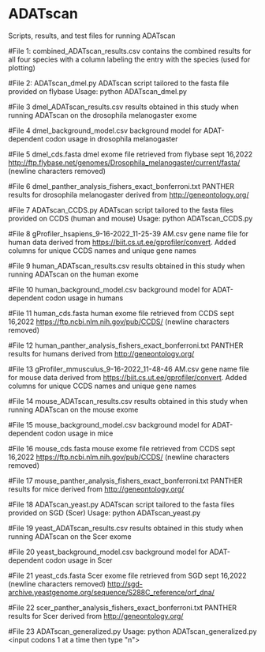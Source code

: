 # ADATscan
Scripts, results, and test files for running ADATscan

#File 1:
combined_ADATscan_results.csv
contains the combined results for all four species with a column labeling the entry with the species (used for plotting)

#File 2: 
ADATscan_dmel.py
ADATscan script tailored to the fasta file provided on flybase 
Usage: python ADATscan_dmel.py <background model filename> <results filename>
  
#File 3
dmel_ADATscan_results.csv
results obtained in this study when running ADATscan on the drosophila melanogaster exome 
  
#File 4
dmel_background_model.csv
background model for ADAT-dependent codon usage in drosophila melanogaster 
  
#File 5
dmel_cds.fasta
dmel exome file retrieved from flybase sept 16,2022 http://ftp.flybase.net/genomes/Drosophila_melanogaster/current/fasta/ (newline characters removed)

#File 6
dmel_panther_analysis_fishers_exact_bonferroni.txt
PANTHER results for drosophila melanogaster derived from http://geneontology.org/

#File 7
ADATscan_CCDS.py
ADATscan script tailored to the fasta files provided on CCDS (human and mouse) 
Usage: python ADATscan_CCDS.py <background model filename> <results filename>

#File 8
gProfiler_hsapiens_9-16-2022_11-25-39 AM.csv
gene name file for human data derived from https://biit.cs.ut.ee/gprofiler/convert. Added columns for unique CCDS names and unique gene names 

#File 9
human_ADATscan_results.csv
results obtained in this study when running ADATscan on the human exome 

#File 10 
human_background_model.csv
background model for ADAT-dependent codon usage in humans

#File 11
human_cds.fasta
human exome file retrieved from CCDS sept 16,2022 https://ftp.ncbi.nlm.nih.gov/pub/CCDS/ (newline characters removed)

#File 12
human_panther_analysis_fishers_exact_bonferroni.txt
PANTHER results for humans derived from http://geneontology.org/

#File 13
gProfiler_mmusculus_9-16-2022_11-48-46 AM.csv
gene name file for mouse data derived from https://biit.cs.ut.ee/gprofiler/convert. Added columns for unique CCDS names and unique gene names 

#File 14
mouse_ADATscan_results.csv
results obtained in this study when running ADATscan on the mouse exome 

#File 15
mouse_background_model.csv
background model for ADAT-dependent codon usage in mice

#File 16
mouse_cds.fasta
mouse exome file retrieved from CCDS sept 16,2022 https://ftp.ncbi.nlm.nih.gov/pub/CCDS/ (newline characters removed)

#File 17
mouse_panther_analysis_fishers_exact_bonferroni.txt
PANTHER results for mice derived from http://geneontology.org/

#File 18
ADATscan_yeast.py
ADATscan script tailored to the fasta files provided on SGD (Scer) 
Usage: python ADATscan_yeast.py <background model filename> <results filename>

#File 19
yeast_ADATscan_results.csv
results obtained in this study when running ADATscan on the Scer exome 

#File 20
yeast_background_model.csv
background model for ADAT-dependent codon usage in Scer

#File 21
yeast_cds.fasta
Scer exome file retrieved from SGD sept 16,2022  (newline characters removed)
http://sgd-archive.yeastgenome.org/sequence/S288C_reference/orf_dna/

#File 22 
scer_panther_analysis_fishers_exact_bonferroni.txt
PANTHER results for Scer derived from http://geneontology.org/

#File 23 
ADATscan_generalized.py
Usage: python ADATscan_generalized.py <background model filename> <results filename> <input codons 1 at a time then type "n">

